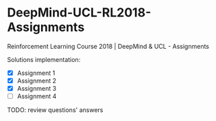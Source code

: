 # DeepMind-UCL-RL2018-Assignments
Reinforcement Learning Course 2018 | DeepMind &amp; UCL - Assignments

Solutions implementation:  
- [x] Assignment 1  
- [x] Assignment 2  
- [x] Assignment 3  
- [ ] Assignment 4  

TODO: review questions' answers

